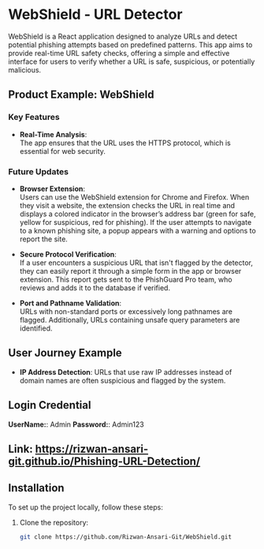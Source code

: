 # WebShield - URL Detector

WebShield is a React application designed to analyze URLs and detect potential phishing attempts based on predefined patterns. This app aims to provide real-time URL safety checks, offering a simple and effective interface for users to verify whether a URL is safe, suspicious, or potentially malicious.

## Product Example: WebShield

### Key Features

- **Real-Time Analysis**:  
The app ensures that the URL uses the HTTPS protocol, which is essential for web security.

### Future Updates
- **Browser Extension**:  
  Users can use the WebShield extension for Chrome and Firefox. When they visit a website, the extension checks the URL in real time and displays a colored indicator in the browser’s address bar (green for safe, yellow for suspicious, red for phishing). If the user attempts to navigate to a known phishing site, a popup appears with a warning and options to report the site.

- **Secure Protocol Verification**:  
  If a user encounters a suspicious URL that isn't flagged by the detector, they can easily report it through a simple form in the app or browser extension. This report gets sent to the PhishGuard Pro team, who reviews and adds it to the database if verified.

- **Port and Pathname Validation**:  
  URLs with non-standard ports or excessively long pathnames are flagged. Additionally, URLs containing unsafe query parameters are identified.

## User Journey Example


- **IP Address Detection**: 
URLs that use raw IP addresses instead of domain names are often suspicious and flagged by the system.

## Login Credential
**UserName:**: 
Admin
**Password:**: 
Admin123

## Link: https://rizwan-ansari-git.github.io/Phishing-URL-Detection/


## Installation

To set up the project locally, follow these steps:

1. Clone the repository:

   ```bash
   git clone https://github.com/Rizwan-Ansari-Git/WebShield.git
